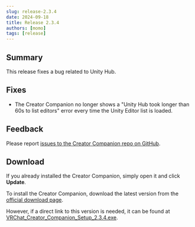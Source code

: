 ```yaml
---
slug: release-2.3.4
date: 2024-09-18
title: Release 2.3.4
authors: [momo]
tags: [release]
---
```

## Summary

This release fixes a bug related to Unity Hub.

<!--truncate-->

## Fixes

- The Creator Companion no longer shows a "Unity Hub took longer than 60s to list editors" error every time the Unity Editor list is loaded.

## Feedback

Please report [issues to the Creator Companion repo on GitHub](https://github.com/vrchat-community/creator-companion/issues).

## Download

If you already installed the Creator Companion, simply open it and click **Update**.

To install the Creator Companion, download the latest version from the [official download page](https://vrchat.com/home/download).

However, if a direct link to this version is needed, it can be found at [VRChat_Creator_Companion_Setup_2.3.4.exe](https://vrcpm.vrchat.cloud/vcc/Builds/2.3.4/VRChat_CreatorCompanion_Setup_2.3.4.exe).
